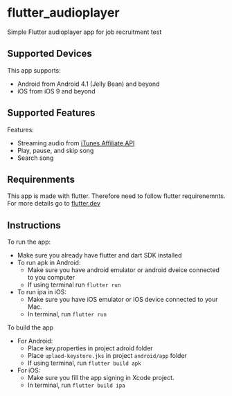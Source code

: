 # flutter_audioplayer
Simple Flutter audioplayer app for job recruitment test

## Supported Devices
This app supports: 
  - Android from Android 4.1 (Jelly Bean) and beyond
  - iOS from iOS 9 and beyond

## Supported Features
Features:
  - Streaming audio from <a href="https://affiliate.itunes.apple.com/resources/documentation/itunes-store-web-service-search-api">iTunes Affiliate API</a>
  - Play, pause, and skip song
  - Search song

## Requirenments
This app is made with flutter. Therefore need to follow flutter requirenemnts. For more details go to <a href="https://flutter.dev/">flutter.dev</a>

## Instructions
To run the app:
  - Make sure you already have flutter and dart SDK installed
  - To run apk in Android:
    - Make sure you have android emulator or android dveice connected to you computer
    - If using terminal run ```flutter run```
  - To run ipa in iOS:
    - Make sure you have iOS emulator or iOS device connected to your Mac.
    - In terminal, run ```flutter run```

To build the app
  - For Android:
    - Place key.properties in project adroid folder
    - Place ```uplaod-keystore.jks``` in project ```android/app``` folder
    - If using terminal, run ```flutter build apk```
  - For iOS:
    - Make sure you fill the app signing in Xcode project.
    - In terminal, run ```flutter build ipa```
